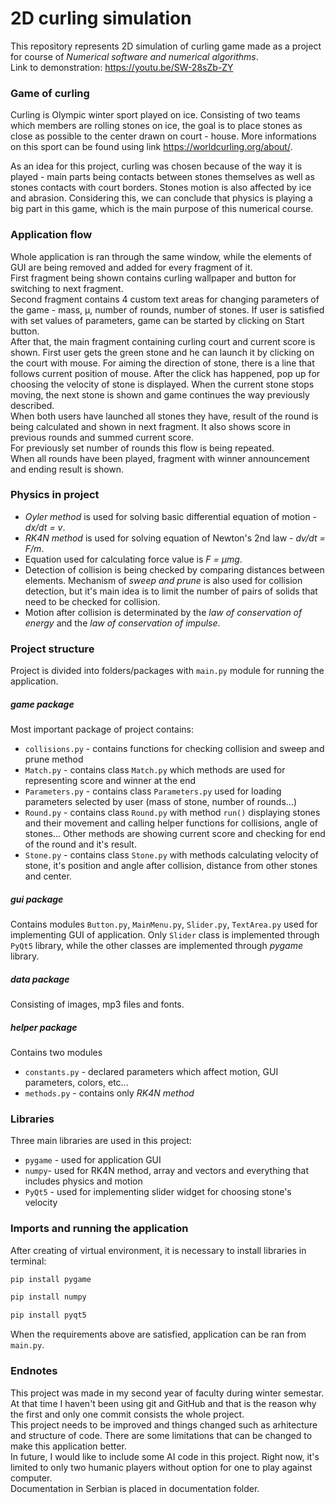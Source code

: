 # 2D curling simulation

This repository represents 2D simulation of curling game made as a project for course of _Numerical software and numerical algorithms_.  
Link to demonstration: https://youtu.be/SW-28sZb-ZY

### Game of curling
Curling is Olympic winter sport played on ice. Consisting of two teams which members are rolling stones on ice, the goal is to place stones as close as possible to the center drawn on court - house. More informations on this sport can be found using link https://worldcurling.org/about/.

As an idea for this project, curling was chosen because of the way it is played - main parts being contacts between stones themselves as well as stones contacts with court borders. Stones motion is also affected by ice and abrasion. Considering this, we can conclude that physics is playing a big part in this game, which is the main purpose of this numerical course.

### Application flow
Whole application is ran through the same window, while the elements of GUI are being removed and added for every fragment of it.  
First fragment being shown contains curling wallpaper and button for switching to next fragment.  
Second fragment contains 4 custom text areas for changing parameters of the game - mass, µ, number of rounds, number of stones. If user is satisfied with set values of parameters, game can be started by clicking on Start button.  
After that, the main fragment containing curling court and current score is shown. First user gets the green stone and he can launch it by clicking on the court with mouse. For aiming the direction of stone, there is a line that follows current position of mouse. After the click has happened, pop up for choosing the velocity of stone is displayed. When the current stone stops moving, the next stone is shown and game continues the way previously described.  
When both users have launched all stones they have, result of the round is being calculated and shown in next fragment. It also shows score in previous rounds and summed current score.  
For previously set number of rounds this flow is being repeated.  
When all rounds have been played, fragment with winner announcement and ending result is shown.  

### Physics in project
- _Oyler method_ is used for solving basic differential equation of motion - _dx/dt = v_. 
- _RK4N method_ is used for solving equation of Newton's 2nd law - _dv/dt = F/m_. 
- Equation used for calculating force value is _F = µmg_. 
- Detection of collision is being checked by comparing distances between elements. Mechanism of _sweep and prune_ is also used for collision detection, but it's main idea is to limit the number of pairs of solids that need to be checked for collision. 
- Motion after collision is determinated by the _law of conservation of energy_ and the _law of conservation of impulse_.

### Project structure
Project is divided into folders/packages with ``main.py`` module for running the application.

##### game package
Most important package of project contains:
- ``collisions.py`` - contains functions for checking collision and sweep and prune method
- ``Match.py`` - contains class ``Match.py`` which methods are used for representing score and winner at the end
- ``Parameters.py`` - contains class ``Parameters.py`` used for loading parameters selected by user (mass of stone, number of rounds...)
- ``Round.py`` - contains class ``Round.py`` with method ``run()`` displaying stones and their movement and calling helper functions for collisions, angle of stones... Other methods are showing current score and checking for end of the round and it's result.
- ``Stone.py`` - contains class ``Stone.py`` with methods calculating velocity of stone, it's position and angle after collision, distance from other stones and center.
##### gui package
Contains modules ``Button.py``, ``MainMenu.py``, ``Slider.py``, ``TextArea.py`` used for implementing GUI of application. 
Only ``Slider`` class is implemented through ``PyQt5`` library, while the other classes are implemented through _pygame_ library.
##### data package 
Consisting of images, mp3 files and fonts.
##### helper package
Contains two modules
- ``constants.py`` - declared parameters which affect motion, GUI parameters, colors, etc...
- ``methods.py`` - contains only _RK4N method_ 


### Libraries
Three main libraries are used in this project:
- ``pygame`` - used for application GUI 
- ``numpy``- used for RK4N method, array and vectors and everything that includes physics and motion
- ``PyQt5`` - used for implementing slider widget for choosing stone's velocity

### Imports and running the application
After creating of virtual environment, it is necessary to install libraries in terminal:
```sh
pip install pygame
```
```sh
pip install numpy
```
```sh
pip install pyqt5
```
When the requirements above are satisfied, application can be ran from ``main.py``. 

### Endnotes
This project was made in my second year of faculty during winter semestar. At that time I haven't been using git and GitHub and that is the reason why the first and only one commit consists the whole project.  
This project needs to be improved and things changed such as arhitecture and structure of code. There are some limitations that can be changed to make this application better.  
In future, I would like to include some AI code in this project. Right now, it's limited to only two humanic players without option for one to play against computer.  
Documentation in Serbian is placed in documentation folder.
